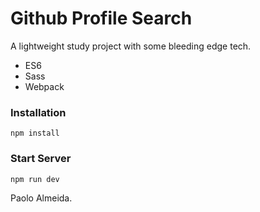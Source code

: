 # Github Profile Search

A lightweight study project with some bleeding edge tech.

* ES6 
* Sass
* Webpack


### Installation

```
npm install
```

### Start Server 

```
npm run dev
```


Paolo Almeida.
